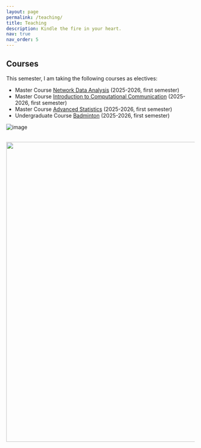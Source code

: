 ```yaml
---
layout: page
permalink: /teaching/
title: Teaching
description: Kindle the fire in your heart. 
nav: true
nav_order: 5
---
```


## Courses

This semester, I am taking the following courses as electives:

- Master Course [Network Data Analysis](https://lms.nju.edu.cn/course/325/content#/) (2025-2026, first semester)
- Master Course [Introduction to Computational Communication](https://github.com/chengjun/mybook/discussions) (2025-2026, first semester)
- Master Course [Advanced Statistics](https://lms.nju.edu.cn/course/1878/content#/) (2025-2026, first semester)
- Undergraduate Course [Badminton](https://lms.nju.edu.cn/course/1166/content#/) (2025-2026, first semester)


![image](https://user-images.githubusercontent.com/543384/147380016-da65a625-6480-47f4-8e27-5034d696f553.png)

<br>
<a href="https://github.com/SocratesClub/SocratesClub.github.io/edit/master/_pages/teaching.md">
  <img src="https://user-images.githubusercontent.com/543384/192227995-fdb3a693-2f68-4dc4-b9bd-06053066322f.png" width = "800" align="middle" />
</a>
<br>


